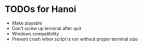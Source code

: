 # TODOs for Hanoi
* Make playable
* Don't screw up terminal after quit
* Windows compatibility
* Prevent crash when script is run without proper terminal size
